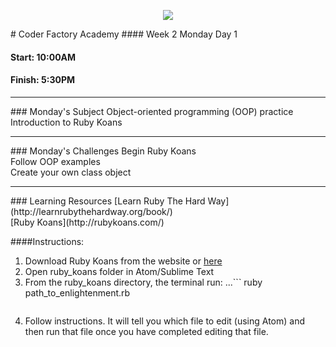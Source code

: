 <p align="center"><img src="https://github.com/coder-factory-academy/cf-guidline-css/blob/master/CFA.png"></p>
# Coder Factory Academy
#### Week 2 Monday Day 1

#### Start: 10:00AM
#### Finish: 5:30PM
<hr>
### Monday's Subject
Object-oriented programming (OOP) practice <br>
Introduction to Ruby Koans <br>


<hr>
### Monday's Challenges
Begin Ruby Koans <br>
Follow OOP examples <br>
Create your own class object <br>

<hr>
### Learning Resources
[Learn Ruby The Hard Way](http://learnrubythehardway.org/book/) <br>
[Ruby Koans](http://rubykoans.com/) <br>

####Instructions:
1. Download Ruby Koans from the website or [here](rubykoans.zip)
2. Open ruby_koans folder in Atom/Sublime Text
3. From the ruby_koans directory, the terminal run:
...```
    ruby path_to_enlightenment.rb
   ```
4. Follow instructions. It will tell you which file to edit (using Atom) and then run that file once you have completed editing that file.
